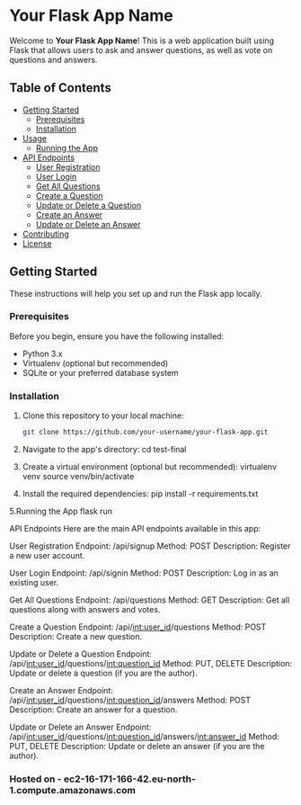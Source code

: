 # Your Flask App Name

Welcome to **Your Flask App Name**! This is a web application built using Flask that allows users to ask and answer questions, as well as vote on questions and answers.

## Table of Contents

- [Getting Started](#getting-started)
  - [Prerequisites](#prerequisites)
  - [Installation](#installation)
- [Usage](#usage)
  - [Running the App](#running-the-app)
- [API Endpoints](#api-endpoints)
  - [User Registration](#user-registration)
  - [User Login](#user-login)
  - [Get All Questions](#get-all-questions)
  - [Create a Question](#create-a-question)
  - [Update or Delete a Question](#update-or-delete-a-question)
  - [Create an Answer](#create-an-answer)
  - [Update or Delete an Answer](#update-or-delete-an-answer)
- [Contributing](#contributing)
- [License](#license)

## Getting Started

These instructions will help you set up and run the Flask app locally.

### Prerequisites

Before you begin, ensure you have the following installed:

- Python 3.x
- Virtualenv (optional but recommended)
- SQLite or your preferred database system

### Installation

1. Clone this repository to your local machine:

   ```bash
   git clone https://github.com/your-username/your-flask-app.git
   ```

2. Navigate to the app's directory:
cd test-final

3. Create a virtual environment (optional but recommended):
virtualenv venv
source venv/bin/activate

4. Install the required dependencies:
pip install -r requirements.txt

5.Running the App
flask run


API Endpoints
Here are the main API endpoints available in this app:

User Registration
Endpoint: /api/signup
Method: POST
Description: Register a new user account.

User Login
Endpoint: /api/signin
Method: POST
Description: Log in as an existing user.

Get All Questions
Endpoint: /api/questions
Method: GET
Description: Get all questions along with answers and votes.

Create a Question
Endpoint: /api/<int:user_id>/questions
Method: POST
Description: Create a new question.

Update or Delete a Question
Endpoint: /api/<int:user_id>/questions/<int:question_id>
Method: PUT, DELETE
Description: Update or delete a question (if you are the author).

Create an Answer
Endpoint: /api/<int:user_id>/questions/<int:question_id>/answers
Method: POST
Description: Create an answer for a question.

Update or Delete an Answer
Endpoint: /api/<int:user_id>/questions/<int:question_id>/answers/<int:answer_id>
Method: PUT, DELETE
Description: Update or delete an answer (if you are the author).




### Hosted on - ec2-16-171-166-42.eu-north-1.compute.amazonaws.com